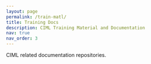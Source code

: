 ```yaml
---
layout: page
permalink: /train-matl/
title: Training Docs
description: CIML Training Material and Documentation
nav: true
nav_order: 3
---
```

<p> 
CIML related documentation repositories.
</p>